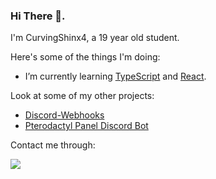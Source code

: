### Hi There 👋.

I'm CurvingShinx4, a 19 year old student.

Here's some of the things I'm doing:

* I’m currently learning [TypeScript](https://www.typescriptlang.org/) and [React](https://reactjs.org/).

Look at some of my other projects:

* [Discord-Webhooks](https://github.com/CurvingSphinx4/discord-webhooks)
* [Pterodactyl Panel Discord Bot](https://github.com/CurvingSphinx4/pterodactyl-discord)

Contact me through: 

[![](https://img.shields.io/badge/CurvingSphinx4%230036-Add%20Me-7289DA?style=for-the-badge&logo=discord)](https://discord.gg/ReNGph5)
